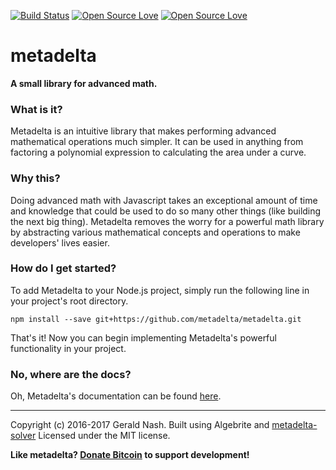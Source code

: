 [![Build Status](https://travis-ci.org/aunyks/metadelta-js.svg?branch=master)](https://travis-ci.org/aunyks/metadelta-js)
[![Open Source Love](https://badges.frapsoft.com/os/mit/mit.svg?v=102)](https://github.com/ellerbrock/open-source-badge/)
[![Open Source Love](https://badges.frapsoft.com/os/v1/open-source.svg?v=102)](https://github.com/ellerbrock/open-source-badge/)

# metadelta
**A small library for advanced math.**  
### What is it?
Metadelta is an intuitive library that makes performing advanced mathematical operations much simpler. It can be used in anything from factoring a polynomial expression to calculating the area under a curve.

### Why this?
Doing advanced math with Javascript takes an exceptional amount of time and knowledge that could be used to do so many other things (like building the next big thing). Metadelta removes the worry for a powerful math library by abstracting various mathematical concepts and operations to make developers' lives easier.

### How do I get started?
To add Metadelta to your Node.js project, simply run the following line in your project's root directory.
```
npm install --save git+https://github.com/metadelta/metadelta.git
```
That's it! Now you can begin implementing Metadelta's powerful functionality in your project.

### No, where are the docs?
Oh, Metadelta's documentation can be found [here](https://github.com/metadelta/metadelta/blob/master/DOCS.md).
______________________________________________
Copyright (c) 2016-2017 Gerald Nash.
Built using Algebrite and [metadelta-solver](https://github.com/metadelta/metadelta/tree/master/packages/solver)
Licensed under the MIT license.  

**Like metadelta? [Donate Bitcoin](http://www.aunyks.com/bitcoin) to support development!**
